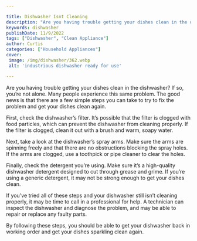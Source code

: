 ```yaml
---

title: Dishwasher Isnt Cleaning
description: "Are you having trouble getting your dishes clean in the dishwasher? If so, you’re not alone. Many people experience this same prob...learn about it in this post"
keywords: dishwasher
publishDate: 11/9/2022
tags: ["Dishwasher", "Clean Appliance"]
author: Curtis
categories: ["Household Appliances"]
cover: 
 image: /img/dishwasher/362.webp
 alt: 'industrious dishwasher ready for use'

---
```


Are you having trouble getting your dishes clean in the dishwasher? If so, you’re not alone. Many people experience this same problem. The good news is that there are a few simple steps you can take to try to fix the problem and get your dishes clean again.

First, check the dishwasher’s filter. It’s possible that the filter is clogged with food particles, which can prevent the dishwasher from cleaning properly. If the filter is clogged, clean it out with a brush and warm, soapy water.

Next, take a look at the dishwasher’s spray arms. Make sure the arms are spinning freely and that there are no obstructions blocking the spray holes. If the arms are clogged, use a toothpick or pipe cleaner to clear the holes.

Finally, check the detergent you’re using. Make sure it’s a high-quality dishwasher detergent designed to cut through grease and grime. If you’re using a generic detergent, it may not be strong enough to get your dishes clean.

If you’ve tried all of these steps and your dishwasher still isn’t cleaning properly, it may be time to call in a professional for help. A technician can inspect the dishwasher and diagnose the problem, and may be able to repair or replace any faulty parts.

By following these steps, you should be able to get your dishwasher back in working order and get your dishes sparkling clean again.
